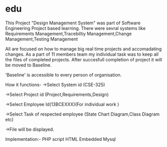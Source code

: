 # edu
This Project "Design Management System" was part of Software Engineering Project based learning.
There were sevral systems like Requirements Management,Tracebiltiy Management,Change Management,Testing Management


All are focused on how to manage big  real time projects and accomadating changes.
As a part of 11 members team my individual task was to keep all the files of completed projects.
After succesfull  completion of project it will be moved to Baseline.


'Baseline' is accessible to every person of organisation.


How it functions-
->Select System id (CSE-325)

->Select Project id (Project,Requirements,Design)

->Select Employee Id(13BCEXXX)(For individual work )

->Select Task of respected employee (State Chart Diagram,Class Diagram etc)

->File will be displayed.


Implementation:-
PHP script 
HTML Embedded
Mysql 



